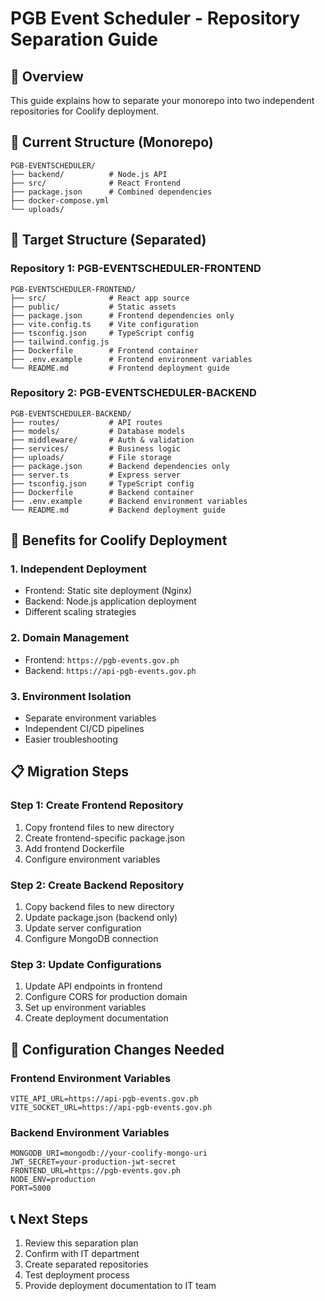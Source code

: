 # PGB Event Scheduler - Repository Separation Guide

## 🎯 Overview
This guide explains how to separate your monorepo into two independent repositories for Coolify deployment.

## 📁 Current Structure (Monorepo)
```
PGB-EVENTSCHEDULER/
├── backend/          # Node.js API
├── src/              # React Frontend
├── package.json      # Combined dependencies
├── docker-compose.yml
└── uploads/
```

## 🔄 Target Structure (Separated)

### Repository 1: PGB-EVENTSCHEDULER-FRONTEND
```
PGB-EVENTSCHEDULER-FRONTEND/
├── src/              # React app source
├── public/           # Static assets
├── package.json      # Frontend dependencies only
├── vite.config.ts    # Vite configuration
├── tsconfig.json     # TypeScript config
├── tailwind.config.js
├── Dockerfile        # Frontend container
├── .env.example      # Frontend environment variables
└── README.md         # Frontend deployment guide
```

### Repository 2: PGB-EVENTSCHEDULER-BACKEND
```
PGB-EVENTSCHEDULER-BACKEND/
├── routes/           # API routes
├── models/           # Database models
├── middleware/       # Auth & validation
├── services/         # Business logic
├── uploads/          # File storage
├── package.json      # Backend dependencies only
├── server.ts         # Express server
├── tsconfig.json     # TypeScript config
├── Dockerfile        # Backend container
├── .env.example      # Backend environment variables
└── README.md         # Backend deployment guide
```

## 🚀 Benefits for Coolify Deployment

### 1. Independent Deployment
- Frontend: Static site deployment (Nginx)
- Backend: Node.js application deployment
- Different scaling strategies

### 2. Domain Management
- Frontend: `https://pgb-events.gov.ph`
- Backend: `https://api-pgb-events.gov.ph`

### 3. Environment Isolation
- Separate environment variables
- Independent CI/CD pipelines
- Easier troubleshooting

## 📋 Migration Steps

### Step 1: Create Frontend Repository
1. Copy frontend files to new directory
2. Create frontend-specific package.json
3. Add frontend Dockerfile
4. Configure environment variables

### Step 2: Create Backend Repository
1. Copy backend files to new directory
2. Update package.json (backend only)
3. Update server configuration
4. Configure MongoDB connection

### Step 3: Update Configurations
1. Update API endpoints in frontend
2. Configure CORS for production domain
3. Set up environment variables
4. Create deployment documentation

## 🔧 Configuration Changes Needed

### Frontend Environment Variables
```env
VITE_API_URL=https://api-pgb-events.gov.ph
VITE_SOCKET_URL=https://api-pgb-events.gov.ph
```

### Backend Environment Variables
```env
MONGODB_URI=mongodb://your-coolify-mongo-uri
JWT_SECRET=your-production-jwt-secret
FRONTEND_URL=https://pgb-events.gov.ph
NODE_ENV=production
PORT=5000
```

## 📞 Next Steps
1. Review this separation plan
2. Confirm with IT department
3. Create separated repositories
4. Test deployment process
5. Provide deployment documentation to IT team
